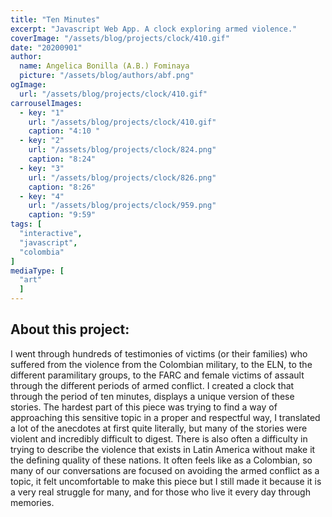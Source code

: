 ```yaml
---
title: "Ten Minutes"
excerpt: "Javascript Web App. A clock exploring armed violence."
coverImage: "/assets/blog/projects/clock/410.gif"
date: "20200901"
author:
  name: Angelica Bonilla (A.B.) Fominaya
  picture: "/assets/blog/authors/abf.png"
ogImage:
  url: "/assets/blog/projects/clock/410.gif"
carrouselImages:
  - key: "1"
    url: "/assets/blog/projects/clock/410.gif"
    caption: "4:10 "
  - key: "2"
    url: "/assets/blog/projects/clock/824.png"
    caption: "8:24"
  - key: "3"
    url: "/assets/blog/projects/clock/826.png"
    caption: "8:26"
  - key: "4"
    url: "/assets/blog/projects/clock/959.png"
    caption: "9:59"
tags: [
  "interactive",
  "javascript",
  "colombia"
]
mediaType: [
  "art"
  ]
---
```

## About this project:
I went through hundreds of testimonies 
of victims (or their families) who suffered from the violence from the Colombian military, 
to the ELN, to the different paramilitary groups, to the FARC and female victims of assault 
through the different periods of armed conflict. I created a clock that through the period
of ten minutes, displays a unique version of these stories. The hardest part of this piece
was trying to find a way of approaching this sensitive topic in a proper and respectful way,
I translated a lot of the anecdotes at first quite literally, but many of the stories were
violent and incredibly difficult to digest. There is also often a difficulty in trying to
describe the violence that exists in Latin America without make it 
the defining quality of these nations. It often feels like as a Colombian, so many of our 
conversations are focused on avoiding the armed conflict as a topic, it felt uncomfortable 
to make this piece but I still made it because it is a very real struggle for many, and 
for those who live it every day through memories.
